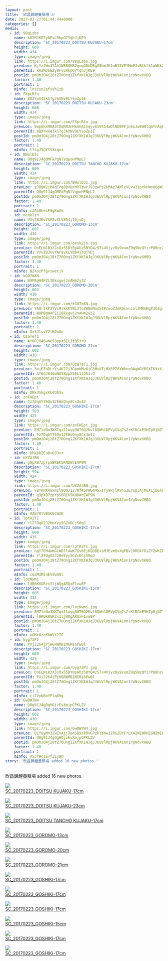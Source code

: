 ```yaml
---
layout: post
title: '欣昌錦鯉養殖場 a' 
date: 2017-02-27T01:44:44+0000 
categories: [] 
media:
  - id: 98qLzbs
    name: k02MJ6E2y8FvLRkpQ7YqhJjKE9
    description: 'SC_20170223_DOITSU KUJAKU-17cm'   
    height: 608
    width: 434
    type: image/jpeg
    link: https://i.imgur.com/98qLzbs.jpg
    prevLoc: KjYzJWx37Ah1W88QKB2qugG8kDRgG0hmJK1wB15VFYMmPJvBLkfk1wWKkZkOIBG14Vkvl2fzJZv49NWEToKkxrBKNVuKBmnq8PvYHEqZgBKpWyilnn7kkNEEuykmL0NBL2C48V3o6GnlTKx1YmVqqWh0Ox74nVWwUQ1myxVlxNuzJ8nzlLEmt7EXGv7B2jCm14Nm9gr4cOJpJXQ2BViLpAAG6NDqS9yJgvwErgsPBvz2NkGLHrDZAE
    parentId: k02MJ6E2y8FvLRkpQ7YqhJjKE9
    postId: pmOmJO4j28tZ70Ong1ZKfXK1WJqJ36UVlRpjWKVACon1YpNovXHBQ
    factor: 1.40
    portrait: 1
    mInfo: lnszunJpfxVh1zD
  - id: FXpcRfu
    name: 8D3YwX43k1TgJAXNv9LYsoZp1E
    description: 'SC_20170223_DOITSU KUJAKU-23cm'   
    height: 608
    width: 434
    type: image/jpeg
    link: https://i.imgur.com/FXpcRfu.jpg
    prevLoc: 9wpGkxM0A3tOqRRJnMkmhA1nqyvA19t54wDlND8PFjn6xJwEW0tqmYnAqPqMuAGo29nkVKI4QqL3RDPgTwLMrmvLVPsjPWZEOqr9u8xxPM95MXCWELq8YNNRcJNKB67OZjH8kQE5rKxAt7GD04ZMM9CryLQpRlx8C6gr49GA9pFY5vw4DNYKS9oRQ6Po9GTvOQVryym4UjLBgYGjgpiYkKzY5R3LilMzKvAj37ijw0OlYK8oIL8R4X
    parentId: 8D3YwX43k1TgJAXNv9LYsoZp1E
    postId: pmOmJO4j28tZ70Ong1ZKfXK1WJqJ36UVlRpjWKVACon1YpNovXHBQ
    factor: 1.40
    portrait: 1
    mInfo: tfsgJ5QYSSXsqox
  - id: BWolD3z
    name: O0g91J4gOMFkPgNlVqpoHPNpL7
    description: 'SC_20170223_DOITSU TANCHO KUJAKU-17cm'   
    height: 609
    width: 434
    type: image/jpeg
    link: https://i.imgur.com/BWolD3z.jpg
    prevLoc: zJBQW2jM4qTrq88XDxMRTzwrJ93zwPsZKMAz7ANlcVLvw31oxkHWo06gW9WZFR7L5O6jM0u4VXYBAP2vSoER3O8EP5uwv2P9ZAOLf3QJXv4DmXiNMp62Y3wlUrx71KKW89sBKvRmx2kYFZnqE5mAAof9rv3ZXQoYUY0W9BLQBgfMyYllo4wQsq0Nlg8DvwFApDV6APrpSprBjAzR8LFzD3pl6PjZiq4vr7gwwNim835YXKEBf21gBz
    parentId: O0g91J4gOMFkPgNlVqpoHPNpL7
    postId: pmOmJO4j28tZ70Ong1ZKfXK1WJqJ36UVlRpjWKVACon1YpNovXHBQ
    factor: 1.40
    portrait: 1
    mInfo: cZAL8hesFSgKwAk
  - id: oenk2jn
    name: VVvZ8J6vYAF8vXLV894jTQjvDj
    description: 'SC_20170223_GOROMO-13cm'   
    height: 607
    width: 434
    type: image/jpeg
    link: https://i.imgur.com/oenk2jn.jpg
    prevLoc: OnELN1B3XJsOx55DY0pAhz5BYQ4z57s4VjyzBy9xumZ9q5NzQYirP8BnrXrmiD6Kl8Mo5nTD480ymW9AInAK0GjAJkhmPLRVm6y4s7OO39gO6nTol4MZJ4znHD2v7x2jNQukzL5kDGGYfw3VrKQllvU56yo9KWQrfv5J10640lswx7KjDAYyiK0RqKvOGmclKD529AxqU0X3jKlyPLcKDvrvnkXMsD0PrWOP2JSAvPVW4ngzURXGQG
    parentId: VVvZ8J6vYAF8vXLV894jTQjvDj
    postId: pmOmJO4j28tZ70Ong1ZKfXK1WJqJ36UVlRpjWKVACon1YpNovXHBQ
    factor: 1.40
    portrait: 1
    mInfo: N2XozPfgvswetjV
  - id: kGO7mXN
    name: W9PBgW4PZLI8kxgwj2nAHm2y3Z
    description: 'SC_20170223_GOROMO-20cm'   
    height: 602
    width: 430
    type: image/jpeg
    link: https://i.imgur.com/kGO7mXN.jpg
    prevLoc: YAQr1kP3YVc9lkkKYNL3ToZWQmNoZ5IPrwoZJoK0cvnzol3MRmHgP3OZgrgLTPGLR3z9vXH7Km1j1RXmiBnE9W4np5coXRzy8B2JHLymlXn1NDF96BA3vAOxsYVNlWPKzRhNBBxokqpkSy7Qkx6OOnhOgoYRnZWrC7LZoBrABJFwOjWD9E15IY70rmnr7jUXLjQRQPjWCnA7BO46qNhBom0VoBzJFAmKvR4KgphW54Xwow7BS1NAxp
    parentId: W9PBgW4PZLI8kxgwj2nAHm2y3Z
    postId: pmOmJO4j28tZ70Ong1ZKfXK1WJqJ36UVlRpjWKVACon1YpNovXHBQ
    factor: 1.40
    portrait: 1
    mInfo: Ux3JtsvY2lN2mAe
  - id: OzaTeT1
    name: AY6OJ846wNU58ppX5EL1tQ53rO
    description: 'SC_20170223_GOROMO-21cm'   
    height: 602
    width: 430
    type: image/jpeg
    link: https://i.imgur.com/OzaTeT1.jpg
    prevLoc: 3njEZoDLrYs4K77j3GpmHMv6jG3MvkTjMX6PZ6YWhnoOAgWGYBSXEKYxXjXRIkXVOB8gQ7Slrpx7Do2Zhg6ABO76PXc9255A9QzqtwMO3oQ7pAux2l4E0VEAt78nn8XL31H0KpoNg8qMSD0kRx9MMLSn4Bk6mPXlcx4j69359MspWmB752BwUY3RJw2BJzCxZmvwzlZzUkQ7zvRBJKHZG9NnDgBLIrXzgPRKZEfY4vKMxDmkC2mVR3
    parentId: AY6OJ846wNU58ppX5EL1tQ53rO
    postId: pmOmJO4j28tZ70Ong1ZKfXK1WJqJ36UVlRpjWKVACon1YpNovXHBQ
    factor: 1.40
    portrait: 1
    mInfo: DNk3SkgxKCdObVv
  - id: znFHEpt
    name: 5z70qAY76Qu12EWoQny8Cx3w12
    description: 'SC_20170223_GOSHIKI-17cm'   
    height: 593
    width: 425
    type: image/jpeg
    link: https://i.imgur.com/znFHEpt.jpg
    prevLoc: EMZ1zNo3XKTqx11wyg3WT6Q2Kvl6QWh1DPVyGVq7s2rKlRGxP5HZpRjNZYZ3u7Xgv1WlNOux4RwrNAoJI3NoWGRNMXhvGRAYWLZKUL2Zo2lAR8hqj24AwyvLszx5xWKO7oiVM7gjlZKYIy7OWyj1LETGMM6yEK0RC3B4oLL878TQOABwloolsnX40JKQLJcX80966nKoH2zk0OJJ6lC1nKL6ROgBS2LRDpPLQOf41xpo4VjBtmW
    parentId: 5z70qAY76Qu12EWoQny8Cx3w12
    postId: pmOmJO4j28tZ70Ong1ZKfXK1WJqJ36UVlRpjWKVACon1YpNovXHBQ
    factor: 1.40
    portrait: 1
    mInfo: 0hkbbZEuBvOJJvr
  - id: UXZAfBN
    name: g9pXB7zprpSBREK5KNDWcEAP9N
    description: 'SC_20170223_GOSHIKI-17cm'   
    height: 594
    width: 424
    type: image/jpeg
    link: https://i.imgur.com/UXZAfBN.jpg
    prevLoc: vBYRPX4GxmIl8OOJ127Wf45VWGm45xsry9RjlRVnS3EropJAjMuXLjD6XnXvIzB4WOPgyAfrDQw15kXoiV16wOB1W1ikJ2o5oRmjfQN2EZKRmrsq5PMG4KWrtp1wzX01jLHA9xQxMmPDCg6V5A7NNnUW5AYm2LzoCgwxNQE2QDf4zymPYDN4t1Lg1qjYJgizoMXR0wWnCjMZMGjxYpI595y4QOB1sPoPN5N2DEH0pLM646W0IvPQ1v
    parentId: g9pXB7zprpSBREK5KNDWcEAP9N
    postId: pmOmJO4j28tZ70Ong1ZKfXK1WJqJ36UVlRpjWKVACon1YpNovXHBQ
    factor: 1.40
    portrait: 1
    mInfo: RA97RtVBGC6CWXK
  - id: lptR2TI
    name: rl27QgO2J2HmYyy5GZvDCj50qJ
    description: 'SC_20170223_GOSHIKI-17cm'   
    height: 609
    width: 435
    type: image/jpeg
    link: https://i.imgur.com/lptR2TI.jpg
    prevLoc: nqY7EM4wmGiWDll4wK7Gs8EjKQD8ExsM3EvmQvXgFBv10RGkYOiZY2wKZRZguonpP4xEl8iBK8qZYVG8i4nWpKZnLnU3ZLLY9DyEfGZ29J70R8tEKAmqz4kBFK70nJgWjmf6kLzVQNWLIEvMjP255VCjApKLn8BEinYV0pJwplFm8OvYZmDQF450ZDN06vFLm89YJGX5ulroWxzO3QUWjqw1xZDNSg0A67R1vpiLEMk1wj6LsrMYA2
    parentId: rl27QgO2J2HmYyy5GZvDCj50qJ
    postId: pmOmJO4j28tZ70Ong1ZKfXK1WJqJ36UVlRpjWKVACon1YpNovXHBQ
    factor: 1.40
    portrait: 1
    mInfo: cqsMdR5aEVdwAQl
  - id: lozNwmj
    name: l9R6K8GRzxIljWQgARQxF1vw8P
    description: 'SC_20170223_GOSHIKI-15cm'   
    height: 605
    width: 432
    type: image/jpeg
    link: https://i.imgur.com/lozNwmj.jpg
    prevLoc: EMZ1zNo3XKTqx11wyg3WT6Q2Kvl6QWh1DPVyGVq7s2rKlRGxP5HZpRjNZYZ3u7Xgv1WlKGi6ZY1QM7oYi3NoWGRNMXhvGZE6QyERIL20Gx33jBHqWERMZvJJuzZ9ZVQqvKhVXkn9W0pmFyzgkNx559hGJ9K4NxDZCR8k1lq2lLFQEMVX3qN7i4p5qZpmK2cXkxWZnEWViXo2ER7qo4Hpygm1PRDVFQLoqZDnQBI9Pg0Wy77VU9Xk8z
    parentId: l9R6K8GRzxIljWQgARQxF1vw8P
    postId: pmOmJO4j28tZ70Ong1ZKfXK1WJqJ36UVlRpjWKVACon1YpNovXHBQ
    factor: 1.40
    portrait: 1
    mInfo: vOMrHzeKbWVX2TF
  - id: Uyg73P2
    name: PVjJ264jPjH6RWMB1MGMi6Pw0l
    description: 'SC_20170223_GOSHIKI-17cm'   
    height: 600
    width: 429
    type: image/jpeg
    link: https://i.imgur.com/Uyg73P2.jpg
    prevLoc: OnELN1B3XJsOx55DY0pAhz5BYQ4z57s4VjyzBy9xumZ9q5NzQYirP8BnrXrmiD6Kl8Mo5mUD705ONAJvhnAK0GjAJAiv3x6V16r6FB57JWlBAWIo1VqqQPWwfDxLJyMJ0gHkrnlqw04ZI9375gOGnnCnVRznG7EjsrBjN5lYOZflRP8gv415uKozMnQvj2tNz27Nrymoh0PJE99oK9H9VEyzgn7ys2QZQzx6RyHAyY17ZE4guq4N
    parentId: PVjJ264jPjH6RWMB1MGMi6Pw0l
    postId: pmOmJO4j28tZ70Ong1ZKfXK1WJqJ36UVlRpjWKVACon1YpNovXHBQ
    factor: 1.40
    portrait: 1
    mInfo: ci1VybBoYPlq89g
  - id: GwOW7W4
    name: O0g91J4gOgHOjzEvXmjpCPKLZV
    description: 'SC_20170223_GOSHIKI-17cm'   
    height: 602
    width: 430
    type: image/jpeg
    link: https://i.imgur.com/GwOW7W4.jpg
    prevLoc: DLY6yMn3ZwIxAjj7pn5Bszk0vGPzkYsmw1ZRGZOYFrLK42NEWRHEGNZmEnE3TNg3JprKQEsmV6kkyLLvSo12kRM1r1CMK6JNqnK3iB2PZm2EwjTXQo4wvgmyfVJZQN2ow2TyQLEyGyWQi4l5Z8jggOCMq6Qx9B1ZS2mvVXzDX8u3qz7mNM6KtpAv1LXzRzCAGPGRMRn3Hjq2RQRk5ZsMYEZ8VGOzI82o4w62NwfErmA691kAC48mPK
    parentId: O0g91J4gOgHOjzEvXmjpCPKLZV
    postId: pmOmJO4j28tZ70Ong1ZKfXK1WJqJ36UVlRpjWKVACon1YpNovXHBQ
    factor: 1.40
    portrait: 1
    mInfo: RSJYWc1E7fZ1y9O
story: '欣昌錦鯉養殖場 added 16 new photos.'  
---
```


欣昌錦鯉養殖場 added 16 new photos.


[//]: #media:  
<a href="https://i.imgur.com/98qLzbs.jpg"><img class="postImage" src="https://i.imgur.com/98qLzbsh.jpg" />  
SC_20170223_DOITSU KUJAKU-17cm  
 </a>    

<a href="https://i.imgur.com/FXpcRfu.jpg"><img class="postImage" src="https://i.imgur.com/FXpcRfuh.jpg" />  
SC_20170223_DOITSU KUJAKU-23cm  
 </a>    

<a href="https://i.imgur.com/BWolD3z.jpg"><img class="postImage" src="https://i.imgur.com/BWolD3zh.jpg" />  
SC_20170223_DOITSU TANCHO KUJAKU-17cm  
 </a>    

<a href="https://i.imgur.com/oenk2jn.jpg"><img class="postImage" src="https://i.imgur.com/oenk2jnh.jpg" />  
SC_20170223_GOROMO-13cm  
 </a>    

<a href="https://i.imgur.com/kGO7mXN.jpg"><img class="postImage" src="https://i.imgur.com/kGO7mXNh.jpg" />  
SC_20170223_GOROMO-20cm  
 </a>    

<a href="https://i.imgur.com/OzaTeT1.jpg"><img class="postImage" src="https://i.imgur.com/OzaTeT1h.jpg" />  
SC_20170223_GOROMO-21cm  
 </a>    

<a href="https://i.imgur.com/znFHEpt.jpg"><img class="postImage" src="https://i.imgur.com/znFHEpth.jpg" />  
SC_20170223_GOSHIKI-17cm  
 </a>    

<a href="https://i.imgur.com/UXZAfBN.jpg"><img class="postImage" src="https://i.imgur.com/UXZAfBNh.jpg" />  
SC_20170223_GOSHIKI-17cm  
 </a>    

<a href="https://i.imgur.com/lptR2TI.jpg"><img class="postImage" src="https://i.imgur.com/lptR2TIh.jpg" />  
SC_20170223_GOSHIKI-17cm  
 </a>    

<a href="https://i.imgur.com/lozNwmj.jpg"><img class="postImage" src="https://i.imgur.com/lozNwmjh.jpg" />  
SC_20170223_GOSHIKI-15cm  
 </a>    

<a href="https://i.imgur.com/Uyg73P2.jpg"><img class="postImage" src="https://i.imgur.com/Uyg73P2h.jpg" />  
SC_20170223_GOSHIKI-17cm  
 </a>    

<a href="https://i.imgur.com/GwOW7W4.jpg"><img class="postImage" src="https://i.imgur.com/GwOW7W4h.jpg" />  
SC_20170223_GOSHIKI-17cm  
 </a>   

